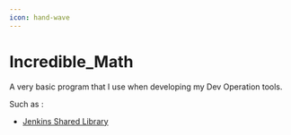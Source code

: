 ```yaml
---
icon: hand-wave
---
```


# Incredible\_Math

A very basic program that I use when developing my Dev Operation tools.

Such as :

* [Jenkins Shared Library](https://github.com/Julian52575/Jenkins_Shared_Library)
